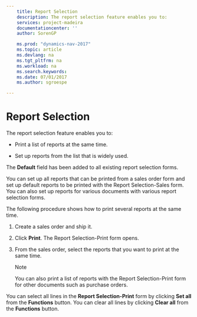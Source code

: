```yaml
---
    title: Report Selection 
    description: The report selection feature enables you to:
    services: project-madeira
    documentationcenter: ''
    author: SorenGP

    ms.prod: "dynamics-nav-2017"
    ms.topic: article
    ms.devlang: na
    ms.tgt_pltfrm: na
    ms.workload: na
    ms.search.keywords:
    ms.date: 07/01/2017
    ms.author: sgroespe

---
```

# Report Selection
The report selection feature enables you to:  
  
-   Print a list of reports at the same time.  
  
-   Set up reports from the list that is widely used.  
  
 The **Default** field has been added to all existing report selection forms.  
  
 You can set up all reports that can be printed from a sales order form and set up default reports to be printed with the Report Selection-Sales form. You can also set up reports for various documents with various report selection forms.  
  
 The following procedure shows how to print several reports at the same time.  
  
1.  Create a sales order and ship it.  
  
2.  Click **Print**. The Report Selection-Print form opens.  
  
3.  From the sales order, select the reports that you want to print at the same time.  
  
    > [!NOTE]  
    >  You can also print a list of reports with the Report Selection-Print form for other documents such as purchase orders.  
  
 You can select all lines in the **Report Selection-Print** form by clicking **Set all** from the **Functions** button. You can clear all lines by clicking **Clear all** from the **Functions** button.